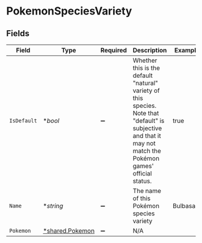 # PokemonSpeciesVariety


## Fields

| Field                                                                                                                                                           | Type                                                                                                                                                            | Required                                                                                                                                                        | Description                                                                                                                                                     | Example                                                                                                                                                         |
| --------------------------------------------------------------------------------------------------------------------------------------------------------------- | --------------------------------------------------------------------------------------------------------------------------------------------------------------- | --------------------------------------------------------------------------------------------------------------------------------------------------------------- | --------------------------------------------------------------------------------------------------------------------------------------------------------------- | --------------------------------------------------------------------------------------------------------------------------------------------------------------- |
| `IsDefault`                                                                                                                                                     | **bool*                                                                                                                                                         | :heavy_minus_sign:                                                                                                                                              | Whether this is the default "natural" variety of this species. Note that "default" is<br/>subjective and that it may not match the Pokémon games' official status.<br/> | true                                                                                                                                                            |
| `Name`                                                                                                                                                          | **string*                                                                                                                                                       | :heavy_minus_sign:                                                                                                                                              | The name of this Pokémon species variety                                                                                                                        | Bulbasaur                                                                                                                                                       |
| `Pokemon`                                                                                                                                                       | [*shared.Pokemon](../../../pkg/models/shared/pokemon.md)                                                                                                        | :heavy_minus_sign:                                                                                                                                              | N/A                                                                                                                                                             |                                                                                                                                                                 |